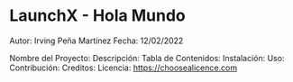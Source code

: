 # LaunchX - Hola Mundo

Autor: Irving Peña Martínez
Fecha: 12/02/2022

Nombre del Proyecto:
Descripción:
Tabla de Contenidos:
Instalación:
Uso:
Contribución:
Creditos:
Licencia:
https://choosealicence.com
